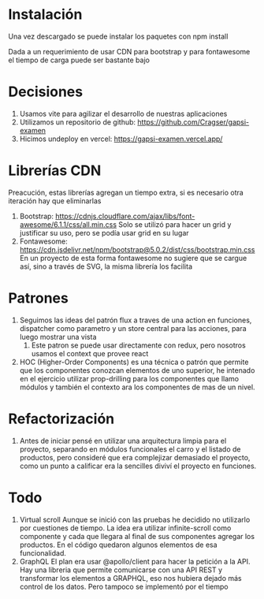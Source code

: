 # Instalación

Una vez descargado se puede instalar los paquetes con npm install

Dada a un requerimiento de usar CDN para bootstrap y para fontawesome el tiempo de carga puede ser bastante bajo


# Decisiones
1. Usamos vite para agilizar el desarrollo de nuestras aplicaciones
2. Utilizamos un repositorio de github: https://github.com/Cragser/gapsi-examen
3. Hicimos undeploy en vercel: https://gapsi-examen.vercel.app/

# Librerías CDN
Preacución, estas librerías agregan un tiempo extra, si es necesario otra iteración hay que eliminarlas
1. Bootstrap: https://cdnjs.cloudflare.com/ajax/libs/font-awesome/6.1.1/css/all.min.css
Solo se utilizó para hacer un grid y justificar su uso, pero se podía usar grid en su lugar
2. Fontawesome: https://cdn.jsdelivr.net/npm/bootstrap@5.0.2/dist/css/bootstrap.min.css
En un proyecto de esta forma fontawesome no sugiere que se cargue así, sino a través de SVG, la misma librería los facilita

# Patrones
1. Seguimos las ideas del patrón flux a traves de una action en funciones, dispatcher como parametro y un store central para las acciones, para luego mostrar una vista
   1. Este patron se puede usar directamente con redux, pero nosotros usamos el context que provee react
2. HOC (Higher-Order Components) es una técnica o patrón que permite que los componentes conozcan elementos de uno superior, he intenado en el ejercicio utilizar prop-drilling para los componentes que llamo módulos y también el contexto ara los componentes de mas de un nivel.

# Refactorización
1. Antes de iniciar pensé en utilizar una arquitectura limpia para el proyecto, separando en módulos funcionales el carro y el listado de productos, pero consideré que era complejizar demasiado el proyecto, como un punto a calificar era la sencilles diviví el proyecto en funciones. 


# Todo
1. Virtual scroll
Aunque se inició con las pruebas he decidido no utilizarlo por cuestiones de tiempo.
La idea era utilizar infinite-scroll como componente y cada que llegara al final de sus componentes agregar los productos. En el código quedaron algunos elementos de esa funcionalidad.
2. GraphQL
El plan era usar @apollo/client para hacer la petición a la API. Hay una libreria que permite comunicarse con una API REST y transformar los elementos a GRAPHQL, eso nos hubiera dejado más control de los datos. Pero tampoco se implementó por el tiempo
